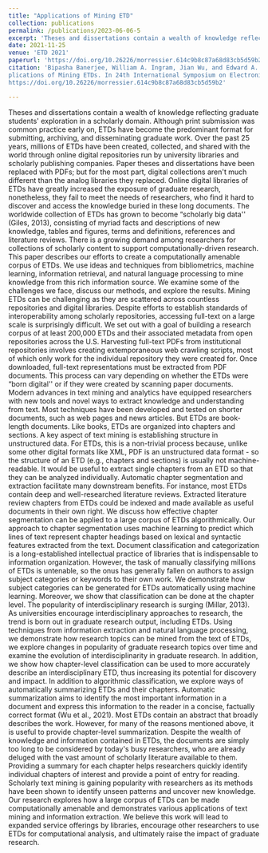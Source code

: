 ```yaml
---
title: "Applications of Mining ETD"
collection: publications
permalink: /publications/2023-06-06-5
excerpt: 'Theses and dissertations contain a wealth of knowledge reflecting graduate students' exploration in a scholarly domain.…'
date: 2021-11-25
venue: 'ETD 2021'
paperurl: 'https://doi.org/10.26226/morressier.614c9b8c87a68d83cb5d59b2'
citation: 'Bipasha Banerjee, William A. Ingram, Jian Wu, and Edward A. Fox. 2021. Ap-
plications of Mining ETDs. In 24th International Symposium on Electronic Theses and Dissertations (ETD 2021), November 15-17, 2021, United Arab Emirates.
https://doi.org/10.26226/morressier.614c9b8c87a68d83cb5d59b2'

---
```

Theses and dissertations contain a wealth of knowledge reflecting graduate students' exploration in a scholarly domain. Although print submission was common practice early on, ETDs have become the predominant format for submitting, archiving, and disseminating graduate work. Over the past 25 years, millions of ETDs have been created, collected, and shared with the world through online digital repositories run by university libraries and scholarly publishing companies. Paper theses and dissertations have been replaced with PDFs; but for the most part, digital collections aren't much different than the analog libraries they replaced. Online digital libraries of ETDs have greatly increased the exposure of graduate research, nonetheless, they fail to meet the needs of researchers, who find it hard to discover and access the knowledge buried in these long documents. The worldwide collection of ETDs has grown to become “scholarly big data'' (Giles, 2013), consisting of myriad facts and descriptions of new knowledge, tables and figures, terms and definitions, references and literature reviews. There is a growing demand among researchers for collections of scholarly content to support computationally-driven research. This paper describes our efforts to create a computationally amenable corpus of ETDs. We use ideas and techniques from bibliometrics, machine learning, information retrieval, and natural language processing to mine knowledge from this rich information source. We examine some of the challenges we face, discuss our methods, and explore the results.
Mining ETDs can be challenging as they are scattered across countless repositories and digital libraries. Despite efforts to establish standards of interoperability among scholarly repositories, accessing full-text on a large scale is surprisingly difficult. We set out with a goal of building a research corpus of at least 200,000 ETDs and their associated metadata from open repositories across the U.S. Harvesting full-text PDFs from institutional repositories involves creating extemporaneous web crawling scripts, most of which only work for the individual repository they were created for. Once downloaded, full-text representations must be extracted from PDF documents. This process can vary depending on whether the ETDs were “born digital'' or if they were created by scanning paper documents.
Modern advances in text mining and analytics have equipped researchers with new tools and novel ways to extract knowledge and understanding from text. Most techniques have been developed and tested on shorter documents, such as web pages and news articles. But ETDs are book-length documents. Like books, ETDs are organized into chapters and sections. A key aspect of text mining is establishing structure in unstructured data. For ETDs, this is a non-trivial process because, unlike some other digital formats like XML, PDF is an unstructured data format - so the structure of an ETD (e.g., chapters and sections) is usually not machine-readable. It would be useful to extract single chapters from an ETD so that they can be analyzed individually. Automatic chapter segmentation and extraction facilitate many downstream benefits. For instance, most ETDs contain deep and well-researched literature reviews.
Extracted literature review chapters from ETDs could be indexed and made available as useful documents in their own right. We discuss how effective chapter segmentation can be applied to a large corpus of ETDs algorithmically. Our approach to chapter segmentation uses machine learning to predict which lines of text represent chapter headings based on lexical and syntactic features extracted from the text.
Document classification and categorization is a long-established intellectual practice of libraries that is indispensable to information organization. However, the task of manually classifying millions of ETDs is untenable, so the onus has generally fallen on authors to assign subject categories or keywords to their own work. We demonstrate how subject categories can be generated for ETDs automatically using machine learning. Moreover, we show that classification can be done at the chapter level.
The popularity of interdisciplinary research is surging (Millar, 2013). As universities encourage interdisciplinary approaches to research, the trend is born out in graduate research output, including ETDs. Using techniques from information extraction and natural language processing, we demonstrate how research topics can be mined from the text of ETDs, we explore changes in popularity of graduate research topics over time and examine the evolution of interdisciplinarity in graduate research. In addition, we show how chapter-level classification can be used to more accurately describe an interdisciplinary ETD, thus increasing its potential for discovery and impact.
In addition to algorithmic classification, we explore ways of automatically summarizing ETDs and their chapters. Automatic summarization aims to identify the most important information in a document and express this information to the reader in a concise, factually correct format (Wu et al., 2021). Most ETDs contain an abstract that broadly describes the work. However, for many of the reasons mentioned above, it is useful to provide chapter-level summarization. Despite the wealth of knowledge and information contained in ETDs, the documents are simply too long to be considered by today's busy researchers, who are already deluged with the vast amount of scholarly literature available to them. Providing a summary for each chapter helps researchers quickly identify individual chapters of interest and provide a point of entry for reading.
Scholarly text mining is gaining popularity with researchers as its methods have been shown to identify unseen patterns and uncover new knowledge. Our research explores how a large corpus of ETDs can be made computationally amenable and demonstrates various applications of text mining and information extraction. We believe this work will lead to expanded service offerings by libraries, encourage other researchers to use ETDs for computational analysis, and ultimately raise the impact of graduate research.

